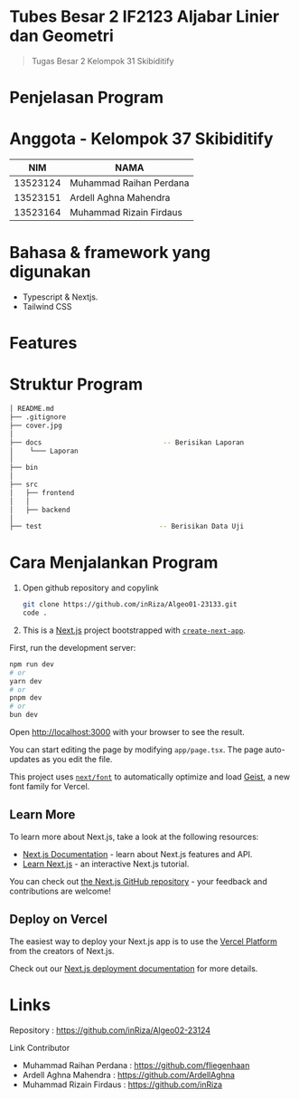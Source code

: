 # Tubes Besar 2 IF2123 Aljabar Linier dan Geometri
> Tugas Besar 2 Kelompok 31 Skibiditify

# Penjelasan Program

# Anggota - Kelompok 37 Skibiditify
| NIM  | NAMA |
| ------------- | ------------- |
| 13523124 | Muhammad Raihan Perdana  |
| 13523151 | Ardell Aghna Mahendra  |
| 13523164 | Muhammad Rizain Firdaus  |

# Bahasa & framework yang digunakan
- Typescript & Nextjs.
- Tailwind CSS

# Features

# Struktur Program
```bash
│ README.md
├── .gitignore
├── cover.jpg
│
├── docs                              -- Berisikan Laporan 
│    └─── Laporan 
│
├── bin
│
├── src
│   ├── frontend
│   │
│   ├── backend
│
├── test                             -- Berisikan Data Uji

```

 
# Cara Menjalankan Program
1. Open github repository and copylink
   ```bash
   git clone https://github.com/inRiza/Algeo01-23133.git
   code .
   ```
2. This is a [Next.js](https://nextjs.org) project bootstrapped with [`create-next-app`](https://nextjs.org/docs/app/api-reference/cli/create-next-app).

First, run the development server:

```bash
npm run dev
# or
yarn dev
# or
pnpm dev
# or
bun dev
```

Open [http://localhost:3000](http://localhost:3000) with your browser to see the result.

You can start editing the page by modifying `app/page.tsx`. The page auto-updates as you edit the file.

This project uses [`next/font`](https://nextjs.org/docs/app/building-your-application/optimizing/fonts) to automatically optimize and load [Geist](https://vercel.com/font), a new font family for Vercel.

## Learn More

To learn more about Next.js, take a look at the following resources:

- [Next.js Documentation](https://nextjs.org/docs) - learn about Next.js features and API.
- [Learn Next.js](https://nextjs.org/learn) - an interactive Next.js tutorial.

You can check out [the Next.js GitHub repository](https://github.com/vercel/next.js) - your feedback and contributions are welcome!

## Deploy on Vercel

The easiest way to deploy your Next.js app is to use the [Vercel Platform](https://vercel.com/new?utm_medium=default-template&filter=next.js&utm_source=create-next-app&utm_campaign=create-next-app-readme) from the creators of Next.js.

Check out our [Next.js deployment documentation](https://nextjs.org/docs/app/building-your-application/deploying) for more details.


# Links
Repository : https://github.com/inRiza/Algeo02-23124

Link Contributor
- Muhammad Raihan Perdana : https://github.com/fliegenhaan
- Ardell Aghna Mahendra : https://github.com/ArdellAghna
- Muhammad Rizain Firdaus : https://github.com/inRiza
